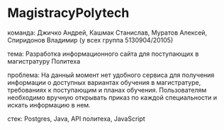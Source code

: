 # MagistracyPolytech
команда: Джичко Андрей, Кашмак Станислав, Муратов Алексей, Спиридонов Владимир (у всех группа 5130904/20105)

тема: 
Разработка информационного сайта для поступающих в магистратуру Политеха

проблема: 
На данный момент нет удобного сервиса для получения информации о доступных вариантах обучения в магистратуре, требованиях к поступающим и планах обучения. Пользователям необходимо вручную открывать приказ по каждой специальности и искать информацию в нем.

 
стек: Postgres, Java, API политеха, JavaScript
